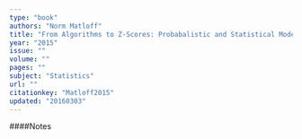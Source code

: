 ```yaml
---
type: "book"
authors: "Norm Matloff"
title: "From Algorithms to Z-Scores: Probabalistic and Statistical Modeling in Computer Science"
year: "2015"
issue: ""
volume: ""
pages: ""
subject: "Statistics"
url: ""
citationkey: "Matloff2015"
updated: "20160303"
---
```


####Notes
